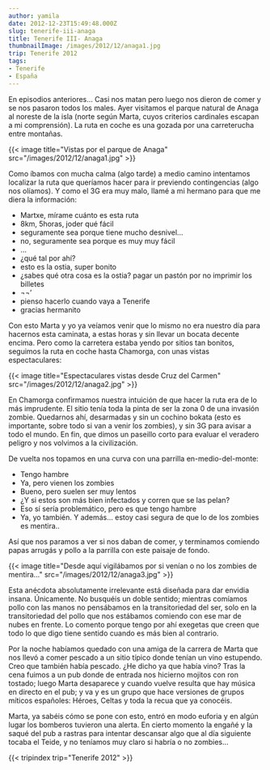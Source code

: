 ```yaml
---
author: yamila
date: 2012-12-23T15:49:48.000Z
slug: tenerife-iii-anaga
title: Tenerife III- Anaga
thumbnailImage: /images/2012/12/anaga1.jpg
trip: Tenerife 2012
tags:
- Tenerife
- España
---
```



En episodios anteriores… Casi nos matan pero luego nos dieron de comer y se nos pasaron todos los males. Ayer visitamos el parque natural de Anaga al noreste de la isla (norte según Marta, cuyos criterios cardinales escapan a mi comprensión). La ruta en coche es una gozada por una carreterucha entre montañas.

{{< image title="Vistas por el parque de Anaga" src="/images/2012/12/anaga1.jpg" >}}

Como íbamos con mucha calma (algo tarde) a medio camino intentamos localizar la ruta que queríamos hacer para ir previendo contingencias (algo nos olíamos). Y como el 3G era muy malo, llamé a mi hermano para que me diera la información:

- Martxe, mírame cuánto es esta ruta
- 8km, 5horas, joder qué fácil
- seguramente sea porque tiene mucho desnivel…
- no, seguramente sea porque es muy muy fácil
- ...
- ¿qué tal por ahí?
- esto es la ostia, super bonito
- ¿sabes qué otra cosa es la ostia? pagar un pastón por no imprimir los billetes
- ¬¬’
- pienso hacerlo cuando vaya a Tenerife
- gracias hermanito

Con esto Marta y yo ya veíamos venir que lo mismo no era nuestro día para hacernos esta caminata, a estas horas y sin llevar un bocata decente encima. Pero como la carretera estaba yendo por sitios tan bonitos, seguimos la ruta en coche hasta Chamorga, con unas vistas espectaculares:

{{< image title="Espectaculares vistas desde Cruz del Carmen" src="/images/2012/12/anaga2.jpg" >}}

En Chamorga confirmamos nuestra intuición de que hacer la ruta era de lo más imprudente. El sitio tenía toda la pinta de ser la zona 0 de una invasión zombie. Quedarnos ahí, desarmadas y sin un cochino bokata (esto es importante, sobre todo si van a venir los zombies), y sin 3G para avisar a todo el mundo. En fin, que dimos un paseillo corto para evaluar el veradero peligro y nos volvimos a la civilización.

De vuelta nos topamos en una curva con una parrilla en-medio-del-monte:

- Tengo hambre
- Ya, pero vienen los zombies
- Bueno, pero suelen ser muy lentos
- ¿Y si estos son más bien infectados y corren que se las pelan?
- Eso sí sería problemático, pero es que tengo hambre
- Ya, yo también. Y además… estoy casi segura de que lo de los zombies es mentira..

Así que nos paramos a ver si nos daban de comer, y terminamos comiendo papas arrugás y pollo a la parrilla con este paisaje de fondo.

{{< image title="Desde aquí vigilábamos por si venían o no los zombies de mentira..." src="/images/2012/12/anaga3.jpg" >}}

Esta anécdota absolutamente irrelevante está diseñada para dar envidia insana. Únicamente. No busquéis un doble sentido; mientras comíamos pollo con las manos no pensábamos en la transitoriedad del ser, solo en la transitoriedad del pollo que nos estábamos comiendo con ese mar de nubes en frente. Lo comento porque tengo por ahí exegetas que creen que todo lo que digo tiene sentido cuando es más bien al contrario.

Por la noche habíamos quedado con una amiga de la carrera de Marta que nos llevó a comer pescado a un sitio típico donde tenían un vino estupendo. Creo que también había pescado. ¿He dicho ya que había vino? Tras la cena fuimos a un pub donde de entrada nos hicierno mojitos con ron tostado; luego Marta desaparece y cuando vuelve resulta que hay música en directo en el pub; y va y es un grupo que hace versiones de grupos míticos españoles: Héroes, Celtas y toda la recua que ya conocéis.

Marta, ya sabéis cómo se pone con esto, entró en modo euforia y en algún lugar los bomberos tuvieron una alerta. En cierto momento la engañé y la saqué del pub a rastras para intentar descansar algo que al día siguiente tocaba el Teide, y no teníamos muy claro si habría o no zombies...

{{< tripindex trip="Tenerife 2012" >}}
